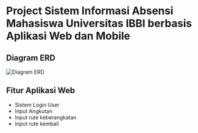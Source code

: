 # Project Sistem Informasi Absensi Mahasiswa Universitas IBBI berbasis Aplikasi Web dan Mobile

## Diagram ERD
![Diagram ERD](Erd_Angkutan.jpg)

## Fitur Aplikasi Web
* Sistem Login User
* Input Angkutan
* Input rute keberangkatan
* Input rute kembali

